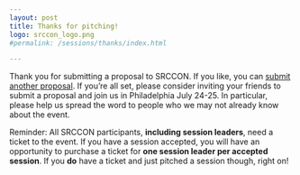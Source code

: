 ```yaml
---
layout: post
title: Thanks for pitching!
logo: srccon_logo.png
#permalink: /sessions/thanks/index.html

---
```


Thank you for submitting a proposal to SRCCON. If you like, you can [submit another proposal](/sessions/pitch). If you&rsquo;re all set, please consider inviting your friends to submit a proposal and join us in Philadelphia July  24-25. In particular, please help us spread the word to people who we may not already know about the event.

Reminder: All SRCCON participants, **including session leaders**, need a ticket to the event. If you have a session accepted, you will have an opportunity to purchase a ticket for **one session leader per accepted session**. If you **do** have a ticket and just pitched a session though, right on!
